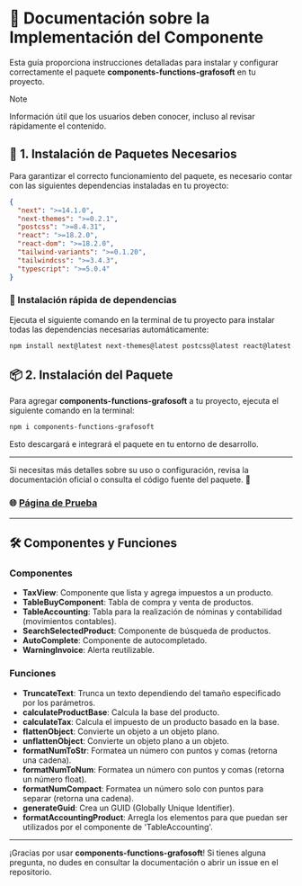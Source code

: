 # 📌 Documentación sobre la Implementación del Componente

Esta guía proporciona instrucciones detalladas para instalar y configurar correctamente el paquete **components-functions-grafosoft** en tu proyecto.

> [!NOTE]
> Información útil que los usuarios deben conocer, incluso al revisar rápidamente el contenido.

## 🚀 1. Instalación de Paquetes Necesarios  

Para garantizar el correcto funcionamiento del paquete, es necesario contar con las siguientes dependencias instaladas en tu proyecto:

```json
{
  "next": ">=14.1.0",
  "next-themes": ">=0.2.1",
  "postcss": ">=8.4.31",
  "react": ">=18.2.0",
  "react-dom": ">=18.2.0",
  "tailwind-variants": ">=0.1.20",
  "tailwindcss": ">=3.4.3",
  "typescript": ">=5.0.4"
}
```

### 📌 Instalación rápida de dependencias  
Ejecuta el siguiente comando en la terminal de tu proyecto para instalar todas las dependencias necesarias automáticamente:  

```sh
npm install next@latest next-themes@latest postcss@latest react@latest react-dom@latest tailwind-variants@latest tailwindcss@latest typescript@latest
```

## 📦 2. Instalación del Paquete  

Para agregar **components-functions-grafosoft** a tu proyecto, ejecuta el siguiente comando en la terminal:  

```sh
npm i components-functions-grafosoft
```

Esto descargará e integrará el paquete en tu entorno de desarrollo.

---

Si necesitas más detalles sobre su uso o configuración, revisa la documentación oficial o consulta el código fuente del paquete. 🚀

### 🌐 [Página de Prueba](https://codesandbox.io/p/github/JhonDavidHernandezCampus/componente/main?import=true)

---

## 🛠️ Componentes y Funciones

### Componentes
- **TaxView**: Componente que lista y agrega impuestos a un producto.
- **TableBuyComponent**: Tabla de compra y venta de productos.
- **TableAccounting**: Tabla para la realización de nóminas y contabilidad (movimientos contables).
- **SearchSelectedProduct**: Componente de búsqueda de productos.
- **AutoComplete**: Componente de autocompletado.
- **WarningInvoice**: Alerta reutilizable.

### Funciones
- **TruncateText**: Trunca un texto dependiendo del tamaño especificado por los parámetros.
- **calculateProductBase**: Calcula la base del producto.
- **calculateTax**: Calcula el impuesto de un producto basado en la base.
- **flattenObject**: Convierte un objeto a un objeto plano.
- **unflattenObject**: Convierte un objeto plano a un objeto.
- **formatNumToStr**: Formatea un número con puntos y comas (retorna una cadena).
- **formatNumToNum**: Formatea un número con puntos y comas (retorna un número float).
- **formatNumCompact**: Formatea un número solo con puntos para separar (retorna una cadena).
- **generateGuid**: Crea un GUID (Globally Unique Identifier).
- **formatAccountingProduct**: Arregla los elementos para que puedan ser utilizados por el componente de 'TableAccounting'.

---

¡Gracias por usar **components-functions-grafosoft**! Si tienes alguna pregunta, no dudes en consultar la documentación o abrir un issue en el repositorio.
